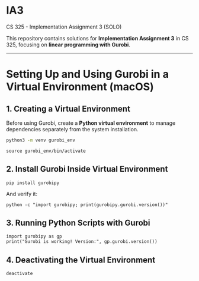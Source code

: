 # IA3
CS 325 - Implementation Assignment 3 (SOLO)

This repository contains solutions for **Implementation Assignment 3** in CS 325, focusing on **linear programming with Gurobi**. 

---

# Setting Up and Using Gurobi in a Virtual Environment (macOS)

## 1. Creating a Virtual Environment
Before using Gurobi, create a **Python virtual environment** to manage dependencies separately from the system installation.

```sh
python3 -m venv gurobi_env
```

```
source gurobi_env/bin/activate
```

## 2. Install Gurobi Inside Virtual Environment

```
pip install gurobipy
```

And verify it:
```
python -c "import gurobipy; print(gurobipy.gurobi.version())"
```

## 3. Running Python Scripts with Gurobi
```
import gurobipy as gp
print("Gurobi is working! Version:", gp.gurobi.version())
```

## 4. Deactivating the Virtual Environment
```
deactivate
```
